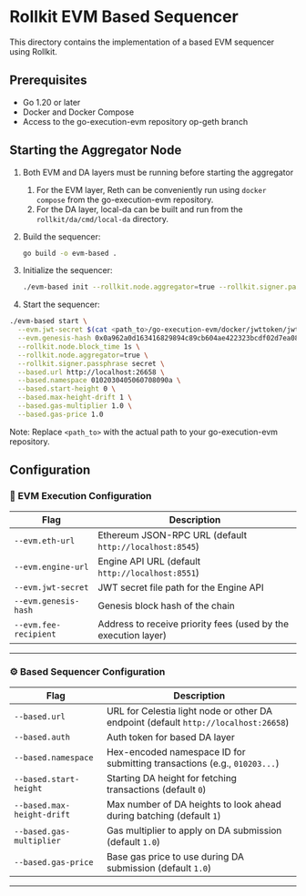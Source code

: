# Rollkit EVM Based Sequencer

This directory contains the implementation of a based EVM sequencer using Rollkit.

## Prerequisites

- Go 1.20 or later
- Docker and Docker Compose
- Access to the go-execution-evm repository op-geth branch

## Starting the Aggregator Node

1. Both EVM and DA layers must be running before starting the aggregator
   1. For the EVM layer, Reth can be conveniently run using `docker compose` from the go-execution-evm repository.
   2. For the DA layer, local-da can be built and run from the `rollkit/da/cmd/local-da` directory.

2. Build the sequencer:

    ```bash
    go build -o evm-based .
    ```
  
3. Initialize the sequencer:

    ```bash
    ./evm-based init --rollkit.node.aggregator=true --rollkit.signer.passphrase secret
    ```

4. Start the sequencer:

  ```bash
  ./evm-based start \
    --evm.jwt-secret $(cat <path_to>/go-execution-evm/docker/jwttoken/jwt.hex) \
    --evm.genesis-hash 0x0a962a0d163416829894c89cb604ae422323bcdf02d7ea08b94d68d3e026a380 \
    --rollkit.node.block_time 1s \
    --rollkit.node.aggregator=true \
    --rollkit.signer.passphrase secret \
    --based.url http://localhost:26658 \
    --based.namespace 0102030405060708090a \
    --based.start-height 0 \
    --based.max-height-drift 1 \
    --based.gas-multiplier 1.0 \
    --based.gas-price 1.0
  ```

Note: Replace `<path_to>` with the actual path to your go-execution-evm repository.

## Configuration

### 🧐 EVM Execution Configuration

| Flag | Description |
|------|-------------|
| `--evm.eth-url` | Ethereum JSON-RPC URL (default `http://localhost:8545`) |
| `--evm.engine-url` | Engine API URL (default `http://localhost:8551`) |
| `--evm.jwt-secret` | JWT secret file path for the Engine API |
| `--evm.genesis-hash` | Genesis block hash of the chain |
| `--evm.fee-recipient` | Address to receive priority fees (used by the execution layer) |

---

### ⚙️ Based Sequencer Configuration

| Flag | Description |
|------|-------------|
| `--based.url` | URL for Celestia light node or other DA endpoint (default `http://localhost:26658`) |
| `--based.auth` | Auth token for based DA layer |
| `--based.namespace` | Hex-encoded namespace ID for submitting transactions (e.g., `010203...`) |
| `--based.start-height` | Starting DA height for fetching transactions (default `0`) |
| `--based.max-height-drift` | Max number of DA heights to look ahead during batching (default `1`) |
| `--based.gas-multiplier` | Gas multiplier to apply on DA submission (default `1.0`) |
| `--based.gas-price` | Base gas price to use during DA submission (default `1.0`) |

---
